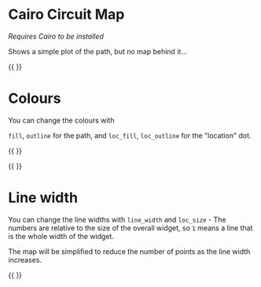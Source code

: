 
# Cairo Circuit Map

_Requires Cairo to be installed_

Shows a simple plot of the path, but no map behind it...

{{ <component type="cairo_circuit_map" size="256" /> }}


# Colours

You can change the colours with

`fill`, `outline` for the path, and `loc_fill`, `loc_outline` for the "location" dot.

{{ <component type="cairo_circuit_map" size="256" fill="255,255,0" outline="255,0,255" /> }}


{{ <component type="cairo_circuit_map" size="256" loc_fill="255,255,0" loc_outline="255,0,255" /> }}


# Line width

You can change the line widths with `line_width` and `loc_size` - The numbers are relative to the size of the overall widget, so `1` 
means a line that is the whole width of the widget.

The map will be simplified to reduce the number of points as the line width increases.


{{ <component type="cairo_circuit_map" size="256" line_width="0.05" loc_size="0.05" /> }}

